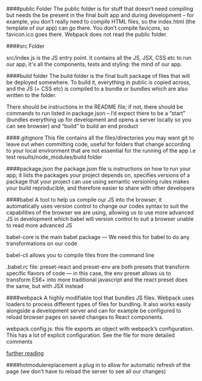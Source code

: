 ####public Folder
The public folder is for stuff that doesn’t need compiling but needs the be present in the final built app and during development – for example, you don’t really need to compile HTML files, so the index.html (the template of our app) can go there. You don’t compile favicons, so favicon.ico goes there. Webpack does not read the public folder.

####src Folder

src/index.js is the JS entry point.
It contains all the JS, JSX, CSS etc to run our app, it's all the components, tests and styling: the mind of our app.

####build folder
The build folder is the final built package of files that will be deployed somewhere. To build it, everything in public is copied across, and the JS (+ CSS etc) is compiled to a bundle or bundles which are also written to the folder.

There should be instructions in the README file; if not, there should be commands to run listed in package.json – I’d expect there to be a “start” (bundles everything up for development and opens a server locally so you can see browser) and “build” to build an end product

####.gitignore
This file contains all the files/directories you may want git to leave out when committing code, useful for folders that change according to your local environment that are not essential for the running of the app i.e test results/node_modules/build folder

####package.json
the package.json file is instructions on how to run your app; it lists the packages your project depends on, specifies versions of a package that your project can use using semantic versioning rules
makes your build reproducible, and therefore easier to share with other developers

####babel
A tool to help us compile our JS into the browser, it automatically uses version control to change our codes syntax to suit the capabilities of the browser we are using, allowing us to use more advanced JS in development which babel will version control to suit a browser unable to read more advanced JS

babel-core is the main babel package — We need this for babel to do any transformations on our code

babel-cli allows you to compile files from the command line

.babel.rc file:
preset-react and preset-env are both presets that transform specific flavors of code — in this case, the env preset allows us to transform ES6+ into more traditional javascript and the react preset does the same, but with JSX instead

####webpack
A highly modifiable tool that bundles JS files. Webpack uses loaders to process different types of files for bundling. It also works easily alongside a development server and can for example be configured to reload browser pages on saved changes to React components.

webpack.config.js: this file exports an object with webpack’s configuration. This has a lot of explicit configuration. See the file for more detailed comments

[further reading](https://survivejs.com/webpack/what-is-webpack/)

####hotmodulereplacement
a plug in to allow for automatic refresh of the page (we don't have to reload the server to see all our changes)

